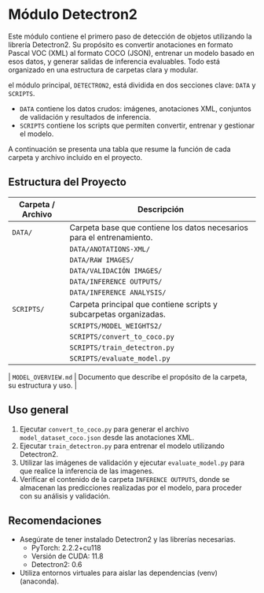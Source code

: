 # Módulo Detectron2

Este módulo contiene el primero paso  de detección de objetos utilizando la librería Detectron2. Su propósito es convertir anotaciones en formato Pascal VOC (XML) al formato COCO (JSON), entrenar un modelo basado en esos datos, y generar salidas de inferencia evaluables. Todo está organizado en una estructura de carpetas clara y modular.

el módulo principal, `DETECTRON2`, está dividida en dos secciones clave: `DATA` y `SCRIPTS`.  
- `DATA` contiene los datos crudos: imágenes, anotaciones XML, conjuntos de validación y resultados de inferencia.  
- `SCRIPTS` contiene los scripts que permiten convertir, entrenar y gestionar el modelo.

A continuación se presenta una tabla que resume la función de cada carpeta y archivo incluido en el proyecto.

## Estructura del Proyecto

| Carpeta / Archivo             | Descripción                                                                 |
|------------------------------|-----------------------------------------------------------------------------|
| `DATA/`                      | Carpeta base que contiene los datos necesarios para el entrenamiento.       |
    | `DATA/ANOTATIONS-XML/`    | Anotaciones en formato Pascal VOC (`.xml`) correspondientes a las imágenes.|
    | `DATA/RAW IMAGES/`        | Imágenes originales sin procesar utilizadas para entrenamiento.            |
    | `DATA/VALIDACIÓN IMAGES/` | Imágenes utilizadas para validar el modelo después del entrenamiento. |
    | `DATA/INFERENCE OUTPUTS/` | Carpeta donde se almacenan las salidas generadas por el modelo tras la inferencia. |
    | `DATA/INFERENCE ANALYSIS/` | Carpeta donde se almacenan las scripts para graficar y visualizar los resultados luego de evaluar el modelo. |
| `SCRIPTS/`                   | Carpeta principal que contiene scripts y subcarpetas organizadas.          |   
    | `SCRIPTS/MODEL_WEIGHTS2/`    | Carpeta donde se guarda el modelo entrenado (`model_final.pth`), checkpoints y métricas (`metrics.json`). |
    | `SCRIPTS/convert_to_coco.py` | Script encargado de convertir las anotaciones `.xml` y las imágenes a un dataset en formato COCO (`.json`). |
    | `SCRIPTS/train_detectron.py` | Script de entrenamiento: registra el dataset, configura los parámetros y guarda el modelo entrenado. |
    | `SCRIPTS/evaluate_model.py`  | Script de evaluacion: realiza inferencia sobre imágenes usando el modelo final, dibuja las detecciones con colores por clase si el score es ≥ 0.75, y guarda los resultados visuales y un resumen en un archivo .txt. |

| `MODEL_OVERVIEW.md`                  | Documento que describe el propósito de la carpeta, su estructura y uso.     |

## Uso general

1. Ejecutar `convert_to_coco.py` para generar el archivo `model_dataset_coco.json` desde las anotaciones XML.
2. Ejecutar `train_detectron.py` para entrenar el modelo utilizando Detectron2.
3. Utilizar las imágenes de validación y ejecutar `evaluate_model.py` para que realice la inferencia de las imagenes.
4. Verificar el contenido de la carpeta `INFERENCE OUTPUTS`, donde se almacenan las predicciones realizadas por el modelo, para proceder con su análisis y validación.

## Recomendaciones

- Asegúrate de tener instalado Detectron2 y las librerías necesarias.
    - PyTorch: 2.2.2+cu118
    - Versión de CUDA: 11.8
    - Detectron2: 0.6
- Utiliza entornos virtuales para aislar las dependencias (venv) (anaconda).


